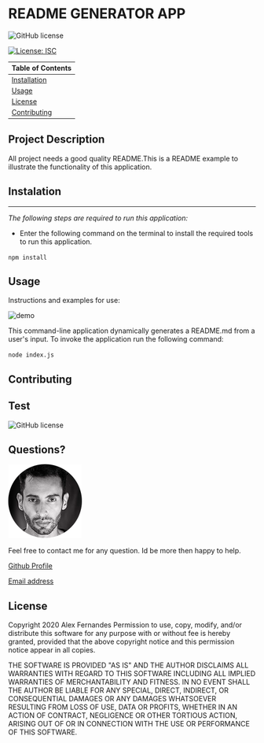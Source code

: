 # README GENERATOR APP
![GitHub license](https://img.shields.io/badge/Made%20by-aafernands-green)

[![License: ISC](https://img.shields.io/badge/License-ISC-blue.svg)](https://opensource.org/licenses/ISC)

| Table of Contents             |
| ----------------------------- |
| [Installation](#Installation) |
| [Usage](#Usage)               |
| [License](#License)           |
| [Contributing](#Contributing) |

## Project Description

All project needs a good quality README.This is a README example to illustrate the functionality of this application.

## Instalation

---

_The following steps are required to run this application:_

- Enter the following command on the terminal to install the required tools to run this application.

`npm install`

## Usage

Instructions and examples for use:

![demo](assets/demo.gif)

This command-line application dynamically generates a README.md from a user's input. To invoke the application run the following command:

`node index.js`

## Contributing



## Test

![GitHub license](https://img.shields.io/badge/tests-100%25-success)

## Questions?

![alt text](alex.png)

Feel free to contact me for any question. Id be more then happy to help.

[Github Profile](https://github.com/aafernands)

[Email address](alexfernands@outlook.com)

## License

Copyright 2020 Alex Fernandes
Permission to use, copy, modify, and/or distribute this software for any purpose with or without fee is hereby granted, provided that the above copyright notice and this permission notice appear in all copies.

THE SOFTWARE IS PROVIDED "AS IS" AND THE AUTHOR DISCLAIMS ALL WARRANTIES WITH REGARD TO THIS SOFTWARE INCLUDING ALL IMPLIED WARRANTIES OF MERCHANTABILITY AND FITNESS. IN NO EVENT SHALL THE AUTHOR BE LIABLE FOR ANY SPECIAL, DIRECT, INDIRECT, OR CONSEQUENTIAL DAMAGES OR ANY DAMAGES WHATSOEVER RESULTING FROM LOSS OF USE, DATA OR PROFITS, WHETHER IN AN ACTION OF CONTRACT, NEGLIGENCE OR OTHER TORTIOUS ACTION, ARISING OUT OF OR IN CONNECTION WITH THE USE OR PERFORMANCE OF THIS SOFTWARE.
